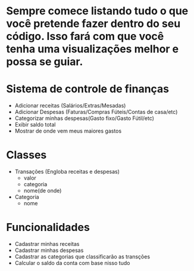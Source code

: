 # Sempre comece listando tudo o que você pretende fazer dentro do seu código. Isso fará com que você tenha uma visualizações melhor e possa se guiar.



# Sistema de controle de finanças

- Adicionar receitas (Salários/Extras/Mesadas)
- Adicionar Despesas (Faturas/Compras Fúteis/Contas de casa/etc)
- Categorizar minhas despesas(Gasto fixo/Gasto Fútil/etc)
- Exibir saldo total
- Mostrar de onde vem meus maiores gastos 



# Classes

- Transações (Engloba receitas e despesas)
    - valor
    - categoria
    - nome(de onde)
- Categoria
    - nome


# Funcionalidades

- Cadastrar minhas receitas
- Cadastrar minhas despesas
- Cadastrar as categorias que classificarão as transções
- Calcular o saldo da conta com base nisso tudo